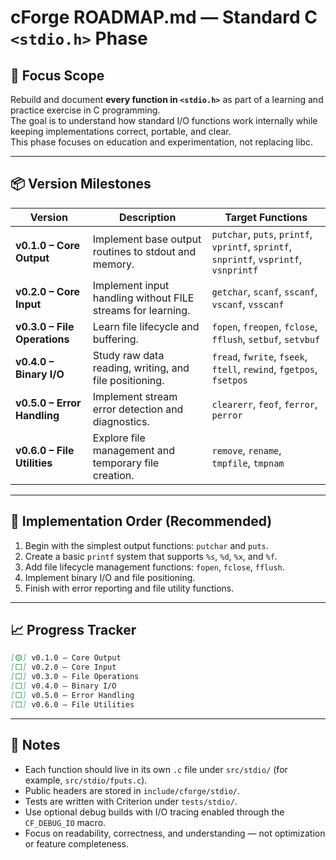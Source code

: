 # cForge ROADMAP.md — Standard C `<stdio.h>` Phase

## 🎯 Focus Scope
Rebuild and document **every function in `<stdio.h>`** as part of a learning and practice exercise in C programming.  
The goal is to understand how standard I/O functions work internally while keeping implementations correct, portable, and clear.  
This phase focuses on education and experimentation, not replacing libc.

---

## 📦 Version Milestones

| Version | Description | Target Functions |
|----------|--------------|------------------|
| **v0.1.0 – Core Output** | Implement base output routines to stdout and memory. | `putchar`, `puts`, `printf`, `vprintf`, `sprintf`, `snprintf`, `vsprintf`, `vsnprintf` |
| **v0.2.0 – Core Input** | Implement input handling without FILE streams for learning. | `getchar`, `scanf`, `sscanf`, `vscanf`, `vsscanf` |
| **v0.3.0 – File Operations** | Learn file lifecycle and buffering. | `fopen`, `freopen`, `fclose`, `fflush`, `setbuf`, `setvbuf` |
| **v0.4.0 – Binary I/O** | Study raw data reading, writing, and file positioning. | `fread`, `fwrite`, `fseek`, `ftell`, `rewind`, `fgetpos`, `fsetpos` |
| **v0.5.0 – Error Handling** | Implement stream error detection and diagnostics. | `clearerr`, `feof`, `ferror`, `perror` |
| **v0.6.0 – File Utilities** | Explore file management and temporary file creation. | `remove`, `rename`, `tmpfile`, `tmpnam` |

---

## 🧩 Implementation Order (Recommended)
1. Begin with the simplest output functions: `putchar` and `puts`.  
2. Create a basic `printf` system that supports `%s`, `%d`, `%x`, and `%f`.  
3. Add file lifecycle management functions: `fopen`, `fclose`, `fflush`.  
4. Implement binary I/O and file positioning.  
5. Finish with error reporting and file utility functions.  

---

## 📈 Progress Tracker
```md
[🟡] v0.1.0 – Core Output
[⬜] v0.2.0 – Core Input
[⬜] v0.3.0 – File Operations
[⬜] v0.4.0 – Binary I/O
[⬜] v0.5.0 – Error Handling
[⬜] v0.6.0 – File Utilities
```

---

## 🧠 Notes
- Each function should live in its own `.c` file under `src/stdio/` (for example, `src/stdio/fputs.c`).  
- Public headers are stored in `include/cforge/stdio/`.  
- Tests are written with Criterion under `tests/stdio/`.  
- Use optional debug builds with I/O tracing enabled through the `CF_DEBUG_IO` macro.  
- Focus on readability, correctness, and understanding — not optimization or feature completeness.
